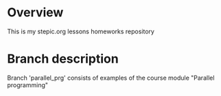 # Overview
This is my stepic.org lessons homeworks repository

# Branch description
Branch 'parallel_prg' consists of examples of the course module "Parallel programming"
